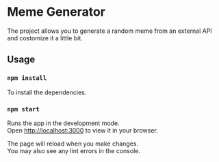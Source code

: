 # Meme Generator

The project allows you to generate a random meme from an external API and costomize it a little bit.

## Usage

### `npm install`

To install the dependencies.

### `npm start`

Runs the app in the development mode.\
Open [http://localhost:3000](http://localhost:3000) to view it in your browser.

The page will reload when you make changes.\
You may also see any lint errors in the console.